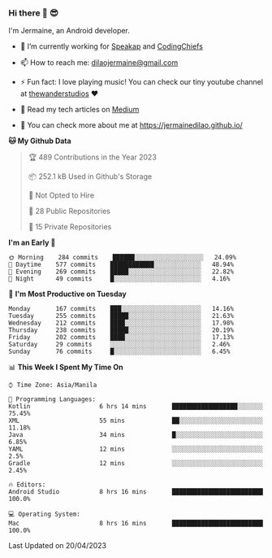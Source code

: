 ### Hi there 👋 😎
I'm Jermaine, an Android developer.

- 🔭 I’m currently working for [Speakap](https://www.speakap.com/) and [CodingChiefs](https://codingchiefs.com/en/)

- 📫 How to reach me: dilaojermaine@gmail.com

- ⚡ Fun fact: I love playing music! You can check our tiny youtube channel at [thewanderstudios](https://www.youtube.com/thewanderstudios) ♥️

- 📖 Read my tech articles on [Medium](https://jermainedilao.medium.com/)

- 👀 You can check more about me at https://jermainedilao.github.io/

<!--
**jermainedilao/jermainedilao** is a ✨ _special_ ✨ repository because its `README.md` (this file) appears on your GitHub profile.

Here are some ideas to get you started:

- 🔭 I’m currently working on ...
- 🌱 I’m currently learning ...
- 👯 I’m looking to collaborate on ...
- 🤔 I’m looking for help with ...
- 💬 Ask me about ...
- 📫 How to reach me: ...
- 😄 Pronouns: ...
- ⚡ Fun fact: ...
-->

<!--START_SECTION:waka-->
**🐱 My Github Data** 

> 🏆 489 Contributions in the Year 2023
 > 
> 📦 252.1 kB Used in Github's Storage 
 > 
> 🚫 Not Opted to Hire
 > 
> 📜 28 Public Repositories 
 > 
> 🔑 15 Private Repositories  
 > 
**I'm an Early 🐤** 

```text
🌞 Morning    284 commits    ██████░░░░░░░░░░░░░░░░░░░   24.09% 
🌆 Daytime    577 commits    ████████████░░░░░░░░░░░░░   48.94% 
🌃 Evening    269 commits    █████░░░░░░░░░░░░░░░░░░░░   22.82% 
🌙 Night      49 commits     █░░░░░░░░░░░░░░░░░░░░░░░░   4.16%

```
📅 **I'm Most Productive on Tuesday** 

```text
Monday       167 commits    ███░░░░░░░░░░░░░░░░░░░░░░   14.16% 
Tuesday      255 commits    █████░░░░░░░░░░░░░░░░░░░░   21.63% 
Wednesday    212 commits    ████░░░░░░░░░░░░░░░░░░░░░   17.98% 
Thursday     238 commits    █████░░░░░░░░░░░░░░░░░░░░   20.19% 
Friday       202 commits    ████░░░░░░░░░░░░░░░░░░░░░   17.13% 
Saturday     29 commits     ░░░░░░░░░░░░░░░░░░░░░░░░░   2.46% 
Sunday       76 commits     █░░░░░░░░░░░░░░░░░░░░░░░░   6.45%

```


📊 **This Week I Spent My Time On** 

```text
⌚︎ Time Zone: Asia/Manila

💬 Programming Languages: 
Kotlin                   6 hrs 14 mins       ██████████████████░░░░░░░   75.45% 
XML                      55 mins             ██░░░░░░░░░░░░░░░░░░░░░░░   11.18% 
Java                     34 mins             █░░░░░░░░░░░░░░░░░░░░░░░░   6.85% 
YAML                     12 mins             ░░░░░░░░░░░░░░░░░░░░░░░░░   2.5% 
Gradle                   12 mins             ░░░░░░░░░░░░░░░░░░░░░░░░░   2.45%

🔥 Editors: 
Android Studio           8 hrs 16 mins       █████████████████████████   100.0%

💻 Operating System: 
Mac                      8 hrs 16 mins       █████████████████████████   100.0%

```


 Last Updated on 20/04/2023
<!--END_SECTION:waka-->
